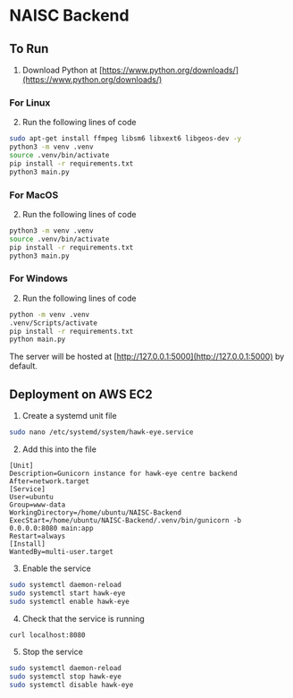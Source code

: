 # NAISC Backend

## To Run

1. Download Python at [https://www.python.org/downloads/](https://www.python.org/downloads/)

### For Linux
2. Run the following lines of code
```bash
sudo apt-get install ffmpeg libsm6 libxext6 libgeos-dev -y
python3 -m venv .venv
source .venv/bin/activate
pip install -r requirements.txt
python3 main.py
```

### For MacOS
2. Run the following lines of code
```bash
python3 -m venv .venv
source .venv/bin/activate
pip install -r requirements.txt
python3 main.py
```

### For Windows
2. Run the following lines of code 
```bash
python -m venv .venv
.venv/Scripts/activate
pip install -r requirements.txt
python main.py
```

The server will be hosted at [http://127.0.0.1:5000](http://127.0.0.1:5000) by default.

## Deployment on AWS EC2

1. Create a systemd unit file
```sh
sudo nano /etc/systemd/system/hawk-eye.service
```

2. Add this into the file
```
[Unit]
Description=Gunicorn instance for hawk-eye centre backend
After=network.target
[Service]
User=ubuntu
Group=www-data
WorkingDirectory=/home/ubuntu/NAISC-Backend
ExecStart=/home/ubuntu/NAISC-Backend/.venv/bin/gunicorn -b 0.0.0.0:8080 main:app
Restart=always
[Install]
WantedBy=multi-user.target
```

3. Enable the service

```bash
sudo systemctl daemon-reload
sudo systemctl start hawk-eye
sudo systemctl enable hawk-eye
```

4. Check that the service is running

```bash
curl localhost:8080
```

5. Stop the service

```bash
sudo systemctl daemon-reload
sudo systemctl stop hawk-eye
sudo systemctl disable hawk-eye
```
